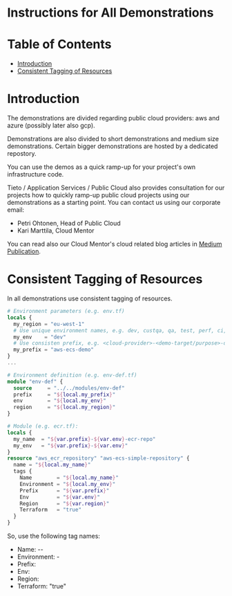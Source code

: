 # Instructions for All Demonstrations  <!-- omit in toc -->


# Table of Contents  <!-- omit in toc -->
- [Introduction](#introduction)
- [Consistent Tagging of Resources](#consistent-tagging-of-resources)


# Introduction

The demonstrations are divided regarding public cloud providers: aws and azure (possibly later also gcp).

Demonstrations are also divided to short demonstrations and medium size demonstrations. Certain bigger demonstrations are hosted by a dedicated repostory.

You can use the demos as a quick ramp-up for your project's own infrastructure code.

Tieto / Application Services / Public Cloud also provides consultation for our projects how to quickly ramp-up public cloud projects using our demonstrations as a starting point. You can contact us using our corporate email:
- Petri Ohtonen, Head of Public Cloud
- Kari Marttila, Cloud Mentor

You can read also our Cloud Mentor's cloud related blog articles in [Medium Publication](https://medium.com/@kari.marttila).


# Consistent Tagging of Resources

In all demonstrations use consistent tagging of resources.



```terraform
# Environment parameters (e.g. env.tf)
locals {
  my_region = "eu-west-1"
  # Use unique environment names, e.g. dev, custqa, qa, test, perf, ci, prod...
  my_env    = "dev"
  # Use consisten prefix, e.g. <cloud-provider>-<demo-target/purpose>-demo, e.g. aws-ecs-demo  
  my_prefix = "aws-ecs-demo"
}
...

# Environment definition (e.g. env-def.tf)
module "env-def" {
  source     = "../../modules/env-def"
  prefix     = "${local.my_prefix}"
  env        = "${local.my_env}"
  region     = "${local.my_region}"
}

# Module (e.g. ecr.tf):
locals {
  my_name  = "${var.prefix}-${var.env}-ecr-repo"
  my_env   = "${var.prefix}-${var.env}"
}
resource "aws_ecr_repository" "aws-ecs-simple-repository" {
  name = "${local.my_name}"
  tags {
    Name        = "${local.my_name}"
    Environment = "${local.my_env}"
    Prefix      = "${var.prefix}"
    Env         = "${var.env}"
    Region      = "${var.region}"
    Terraform   = "true"
  }
}
```

So, use the following tag names:
- Name: <prefix>-<env>-<name-of-the-mofule>
- Environment: <prefix>-<env>
- Prefix: <prefix>
- Env: <env>
- Region: <region>
- Terraform: "true"

